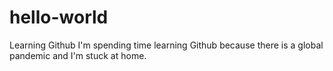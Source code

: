# hello-world
Learning Github
I'm spending time learning Github because there is a global pandemic and I'm stuck at home.  
